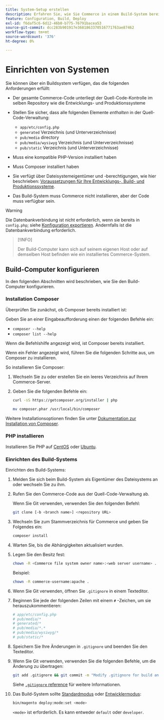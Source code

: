 ```yaml
---
title: System-Setup erstellen
description: Erfahren Sie, wie Sie Commerce in einem Build-System bereitstellen.
feature: Configuration, Build, Deploy
exl-id: f6daf5c6-6d12-46b0-b775-76791bacea53
source-git-commit: dcc283b901917e3681863370516771763ae87462
workflow-type: tm+mt
source-wordcount: '376'
ht-degree: 0%

---
```


# Einrichten von Systemen

Sie können über ein Buildsystem verfügen, das die folgenden Anforderungen erfüllt:

- Der gesamte Commerce-Code unterliegt der Quell-Code-Kontrolle im selben Repository wie die Entwicklungs- und Produktionssysteme
- Stellen Sie sicher, dass alle folgenden Elemente _enthalten_ in der Quell-Code-Verwaltung:

   - `app/etc/config.php`
   - `generated` Verzeichnis (und Unterverzeichnisse)
   - `pub/media` directory
   - `pub/media/wysiwyg` Verzeichnis (und Unterverzeichnisse)
   - `pub/static` Verzeichnis (und Unterverzeichnisse)

- Muss eine kompatible PHP-Version installiert haben
- Muss Composer installiert haben
- Sie verfügt über Dateisystemeigentümer und -berechtigungen, wie hier beschrieben: [Voraussetzungen für Ihre Entwicklungs-, Build- und Produktionssysteme](../deployment/technical-details.md).
- Das Build-System muss Commerce nicht installieren, aber der Code muss verfügbar sein.

>[!WARNING]
>
>Die Datenbankverbindung ist nicht erforderlich, wenn sie bereits in `config.php`; siehe [Konfiguration exportieren](../cli/export-configuration.md). Andernfalls ist die Datenbankverbindung erforderlich.

>[!INFO]
>
>Der Build-Computer kann sich auf seinem eigenen Host oder auf demselben Host befinden wie ein installiertes Commerce-System.

## Build-Computer konfigurieren

In den folgenden Abschnitten wird beschrieben, wie Sie den Build-Computer konfigurieren.

### Installation Composer

Überprüfen Sie zunächst, ob Composer bereits installiert ist:

Geben Sie an einer Eingabeaufforderung einen der folgenden Befehle ein:

- `composer --help`
- `composer list --help`

Wenn die Befehlshilfe angezeigt wird, ist Composer bereits installiert.

Wenn ein Fehler angezeigt wird, führen Sie die folgenden Schritte aus, um Composer zu installieren.

So installieren Sie Composer:

1. Wechseln Sie zu oder erstellen Sie ein leeres Verzeichnis auf Ihrem Commerce-Server.

1. Geben Sie die folgenden Befehle ein:

   ```bash
   curl -sS https://getcomposer.org/installer | php
   ```

   ```bash
   mv composer.phar /usr/local/bin/composer
   ```

Weitere Installationsoptionen finden Sie unter [Dokumentation zur Installation von Composer][composer].

### PHP installieren

Installieren Sie PHP auf [CentOS] oder [Ubuntu].

### Einrichten des Build-Systems

Einrichten des Build-Systems:

1. Melden Sie sich beim Build-System als Eigentümer des Dateisystems an oder wechseln Sie zu ihm.
1. Rufen Sie den Commerce-Code aus der Quell-Code-Verwaltung ab.

   Wenn Sie Git verwenden, verwenden Sie den folgenden Befehl:

   ```bash
   git clone [-b <branch name>] <repository URL>
   ```

1. Wechseln Sie zum Stammverzeichnis für Commerce und geben Sie Folgendes ein:

   ```bash
   composer install
   ```

1. Warten Sie, bis die Abhängigkeiten aktualisiert wurden.
1. Legen Sie den Besitz fest:

   ```bash
   chown -R <Commerce file system owner name>:<web server username> .
   ```

   Beispiel:

   ```bash
   chown -R commerce-username:apache .
   ```

1. Wenn Sie Git verwenden, öffnen Sie `.gitignore` in einem Texteditor.
1. Beginnen Sie jede der folgenden Zeilen mit einem `#` -Zeichen, um sie herauszukommentieren:

   ```conf
   # app/etc/config.php
   # pub/media/*
   # generated/*
   # pub/media/*.*
   # pub/media/wysiwyg/*
   # pub/static/*
   ```

1. Speichern Sie Ihre Änderungen in `.gitignore` und beenden Sie den Texteditor.
1. Wenn Sie Git verwenden, verwenden Sie die folgenden Befehle, um die Änderung zu übertragen:

   ```bash
   git add .gitignore && git commit -m "Modify .gitignore for build and production"
   ```

   Siehe [`.gitignore` reference](../reference/config-reference-gitignore.md) für weitere Informationen.

1. Das Build-System sollte [Standardmodus](../bootstrap/application-modes.md#default-mode) oder [Entwicklermodus](../bootstrap/application-modes.md#developer-mode):

   ```bash
   bin/magento deploy:mode:set <mode>
   ```

   `<mode>` ist erforderlich. Es kann entweder `default` oder `developer`.

<!-- Link Definitions -->

[CentOS]: https://wiki.centos.org/HowTos/php7
[composer]: https://getcomposer.org/download/
[Ubuntu]: https://help.ubuntu.com/lts/serverguide/php.html
